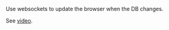 Use websockets to update the browser when the DB changes.

See [video](https://www.youtube.com/watch?v=41oDDTRWjIQ).

